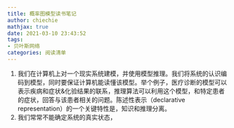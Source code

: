 ```yaml
---
title: 概率图模型读书笔记
author: chiechie
mathjax: true
date: 2021-03-10 23:43:52
tags:
- 贝叶斯网络
categories: 阅读清单
---
```


1. 我们在计算机上对一个现实系统建模，并使用模型推理。我们将系统的认识编码到模型，同时要保证计算机能读懂该模型。举个例子，医疗诊断的模型可以表示疾病和症状&化验结果的联系，推理算法可以利用这个模型，和特定患者的症状，回答与该患者相关的问题。陈述性表示（declarative representation）的一个关键特性是，知识和推理分离。
2. 我们常常不能确定系统的真实状态，